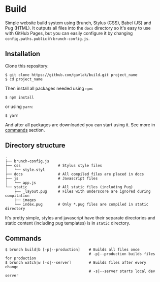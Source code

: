 # Build

Simple website build system using Brunch, Stylus (CSS), Babel (JS) and Pug (HTML). It outputs all files into the `docs` directory so it's easy to use with GitHub Pages, but you can easily configure it by changing `config.paths.public` in `brunch-config.js`.

## Installation 

Clone this repository:

```
$ git clone https://github.com/gavlak/build.git project_name
$ cd project_name
```

Then install all packages needed using `npm`:
```
$ npm install
```

or using `yarn`:
```
$ yarn
```

And after all packages are downloaded you can start using it. See more in [commands](#commands) section.

## Directory structure 
```
.
├── brunch-config.js
├── css                 # Stylus style files
│   └── style.styl
├── docs                # All compiled files are placed in docs
├── js                  # Javascript files
│   └── app.js
└── static              # All static files (including Pug)
    ├── _layout.pug     # Files with underscore are ignored during compilation
    ├── images
    └── index.pug       # Only *.pug files are compiled in static directory
```

It's pretty simple, styles and javascript have their separate directories and static content (including pug templates) is in `static` directory.

## Commands 

```
$ brunch build|b [-p|--production]    # Builds all files once
                                      # -p|--production builds files for production
$ brunch watch|w [-s|--server]        # Builds files after every change
                                      # -s|--server starts local dev server
```